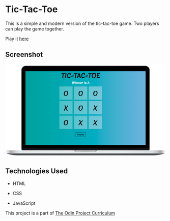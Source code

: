 # Tic-Tac-Toe

This is a simple and modern version of the tic-tac-toe game. Two players can play the game together.

Play it [here](https://sneharatnani.github.io/tic-tac-toe/)

## Screenshot

![screenshot](./img//tic-tac-toe.png)

## Technologies Used

- HTML

- CSS

- JavaScript

This project is a part of [The Odin Project Curriculum](https://www.theodinproject.com/paths/full-stack-javascript/courses/javascript/lessons/tic-tac-toe)
